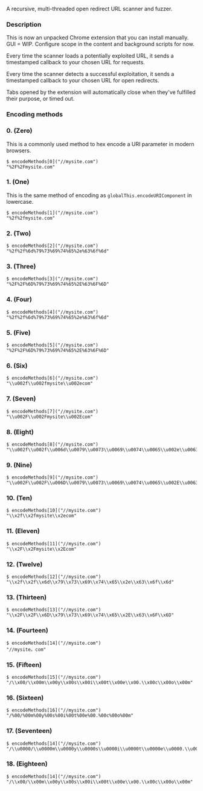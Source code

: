 A recursive, multi-threaded open redirect URL scanner and fuzzer.

### Description

This is now an unpacked Chrome extension that you can install manually. GUI = WIP. Configure scope in the content and background scripts for now.

Every time the scanner loads a potentially exploited URL, it sends a timestamped callback to your chosen URL for requests.

Every time the scanner detects a successful exploitation, it sends a timestamped callback to your chosen URL for open redirects.

Tabs opened by the extension will automatically close when they've fulfilled their purpose, or timed out.

### Encoding methods

### 0. (Zero)

This is a commonly used method to hex encode a URI parameter in modern browsers.

```console
$ encodeMethods[0]("//mysite.com")
"%2F%2Fmysite.com"
```

### 1. (One)

This is the same method of encoding as `globalThis.encodeURIComponent` in lowercase.

```console
$ encodeMethods[1]("//mysite.com")
"%2f%2fmysite.com"
```

### 2. (Two)

```console
$ encodeMethods[2]("//mysite.com")
"%2f%2f%6d%79%73%69%74%65%2e%63%6f%6d"
```

### 3. (Three)

```console
$ encodeMethods[3]("//mysite.com")
"%2F%2F%6D%79%73%69%74%65%2E%63%6F%6D"
```

### 4. (Four)

```console
$ encodeMethods[4]("//mysite.com")
"%2f%2f%6d%79%73%69%74%65%2e%63%6f%6d"
```

### 5. (Five)

```console
$ encodeMethods[5]("//mysite.com")
"%2F%2F%6D%79%73%69%74%65%2E%63%6F%6D"
```

### 6. (Six)

```console
$ encodeMethods[6]("//mysite.com")
"\\u002f\\u002fmysite\\u002ecom"
```

### 7. (Seven)

```console
$ encodeMethods[7]("//mysite.com")
"\\u002F\\u002Fmysite\\u002Ecom"
```

### 8. (Eight)

```console
$ encodeMethods[8]("//mysite.com")
"\\u002f\\u002f\\u006d\\u0079\\u0073\\u0069\\u0074\\u0065\\u002e\\u0063\\u006f\\u006d"
```

### 9. (Nine)

```console
$ encodeMethods[9]("//mysite.com")
"\\u002F\\u002F\\u006D\\u0079\\u0073\\u0069\\u0074\\u0065\\u002E\\u0063\\u006F\\u006D"
```

### 10. (Ten)

```console
$ encodeMethods[10]("//mysite.com")
"\\x2f\\x2fmysite\\x2ecom"
```

### 11. (Eleven)

```console
$ encodeMethods[11]("//mysite.com")
"\\x2F\\x2Fmysite\\x2Ecom"
```

### 12. (Twelve)

```console
$ encodeMethods[12]("//mysite.com")
"\\x2f\\x2f\\x6d\\x79\\x73\\x69\\x74\\x65\\x2e\\x63\\x6f\\x6d"
```

### 13. (Thirteen)

```console
$ encodeMethods[13]("//mysite.com")
"\\x2F\\x2F\\x6D\\x79\\x73\\x69\\x74\\x65\\x2E\\x63\\x6F\\x6D"
```

### 14. (Fourteen)

```console
$ encodeMethods[14]("//mysite.com")
"//mysite。com"
```

### 15. (Fifteen)

```console
$ encodeMethods[15]("//mysite.com")
"/\\x00/\\x00m\\x00y\\x00s\\x00i\\x00t\\x00e\\x00.\\x00c\\x00o\\x00m"
```

### 16. (Sixteen)

```console
$ encodeMethods[16]("//mysite.com")
"/%00/%00m%00y%00s%00i%00t%00e%00.%00c%00o%00m"
```

### 17. (Seventeen)

```console
$ encodeMethods[14]("//mysite.com")
"/\\u0000/\\u0000m\\u0000y\\u0000s\\u0000i\\u0000t\\u0000e\\u0000.\\u0000c\\u0000o\\u0000m"
```

### 18. (Eighteen)

```console
$ encodeMethods[14]("//mysite.com")
"/\\x00/\\x00m\\x00y\\x00s\\x00i\\x00t\\x00e\\x00.\\x00c\\x00o\\x00m"
```

